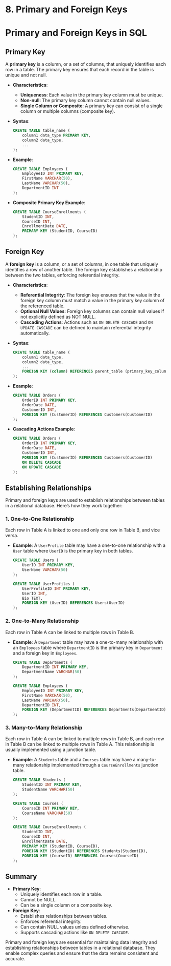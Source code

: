 # 8. Primary and Foreign Keys

# Primary and Foreign Keys in SQL

## Primary Key

A **primary key** is a column, or a set of columns, that uniquely identifies each row in a table. The primary key ensures that each record in the table is unique and not null.

- **Characteristics**:
    - **Uniqueness**: Each value in the primary key column must be unique.
    - **Non-null**: The primary key column cannot contain null values.
    - **Single Column or Composite**: A primary key can consist of a single column or multiple columns (composite key).
- **Syntax**:
    
    ```sql
    CREATE TABLE table_name (
        column1 data_type PRIMARY KEY,
        column2 data_type,
        ...
    );
    
    ```
    
- **Example**:
    
    ```sql
    CREATE TABLE Employees (
        EmployeeID INT PRIMARY KEY,
        FirstName VARCHAR(50),
        LastName VARCHAR(50),
        DepartmentID INT
    );
    
    ```
    
- **Composite Primary Key Example**:
    
    ```sql
    CREATE TABLE CourseEnrollments (
        StudentID INT,
        CourseID INT,
        EnrollmentDate DATE,
        PRIMARY KEY (StudentID, CourseID)
    );
    
    ```
    

## Foreign Key

A **foreign key** is a column, or a set of columns, in one table that uniquely identifies a row of another table. The foreign key establishes a relationship between the two tables, enforcing referential integrity.

- **Characteristics**:
    - **Referential Integrity**: The foreign key ensures that the value in the foreign key column must match a value in the primary key column of the referenced table.
    - **Optional Null Values**: Foreign key columns can contain null values if not explicitly defined as NOT NULL.
    - **Cascading Actions**: Actions such as `ON DELETE CASCADE` and `ON UPDATE CASCADE` can be defined to maintain referential integrity automatically.
- **Syntax**:
    
    ```sql
    CREATE TABLE table_name (
        column1 data_type,
        column2 data_type,
        ...
        FOREIGN KEY (column) REFERENCES parent_table (primary_key_column)
    );
    
    ```
    
- **Example**:
    
    ```sql
    CREATE TABLE Orders (
        OrderID INT PRIMARY KEY,
        OrderDate DATE,
        CustomerID INT,
        FOREIGN KEY (CustomerID) REFERENCES Customers(CustomerID)
    );
    
    ```
    
- **Cascading Actions Example**:
    
    ```sql
    CREATE TABLE Orders (
        OrderID INT PRIMARY KEY,
        OrderDate DATE,
        CustomerID INT,
        FOREIGN KEY (CustomerID) REFERENCES Customers(CustomerID)
        ON DELETE CASCADE
        ON UPDATE CASCADE
    );
    
    ```
    

## Establishing Relationships

Primary and foreign keys are used to establish relationships between tables in a relational database. Here’s how they work together:

### 1. **One-to-One Relationship**

Each row in Table A is linked to one and only one row in Table B, and vice versa.

- **Example**: A `UserProfile` table may have a one-to-one relationship with a `User` table where `UserID` is the primary key in both tables.
    
    ```sql
    CREATE TABLE Users (
        UserID INT PRIMARY KEY,
        UserName VARCHAR(50)
    );
    
    CREATE TABLE UserProfiles (
        UserProfileID INT PRIMARY KEY,
        UserID INT,
        Bio TEXT,
        FOREIGN KEY (UserID) REFERENCES Users(UserID)
    );
    
    ```
    

### 2. **One-to-Many Relationship**

Each row in Table A can be linked to multiple rows in Table B.

- **Example**: A `Department` table may have a one-to-many relationship with an `Employees` table where `DepartmentID` is the primary key in `Department` and a foreign key in `Employees`.
    
    ```sql
    CREATE TABLE Departments (
        DepartmentID INT PRIMARY KEY,
        DepartmentName VARCHAR(50)
    );
    
    CREATE TABLE Employees (
        EmployeeID INT PRIMARY KEY,
        FirstName VARCHAR(50),
        LastName VARCHAR(50),
        DepartmentID INT,
        FOREIGN KEY (DepartmentID) REFERENCES Departments(DepartmentID)
    );
    
    ```
    

### 3. **Many-to-Many Relationship**

Each row in Table A can be linked to multiple rows in Table B, and each row in Table B can be linked to multiple rows in Table A. This relationship is usually implemented using a junction table.

- **Example**: A `Students` table and a `Courses` table may have a many-to-many relationship implemented through a `CourseEnrollments` junction table.
    
    ```sql
    CREATE TABLE Students (
        StudentID INT PRIMARY KEY,
        StudentName VARCHAR(50)
    );
    
    CREATE TABLE Courses (
        CourseID INT PRIMARY KEY,
        CourseName VARCHAR(50)
    );
    
    CREATE TABLE CourseEnrollments (
        StudentID INT,
        CourseID INT,
        EnrollmentDate DATE,
        PRIMARY KEY (StudentID, CourseID),
        FOREIGN KEY (StudentID) REFERENCES Students(StudentID),
        FOREIGN KEY (CourseID) REFERENCES Courses(CourseID)
    );
    
    ```
    

## Summary

- **Primary Key**:
    - Uniquely identifies each row in a table.
    - Cannot be NULL.
    - Can be a single column or a composite key.
- **Foreign Key**:
    - Establishes relationships between tables.
    - Enforces referential integrity.
    - Can contain NULL values unless defined otherwise.
    - Supports cascading actions like `ON DELETE CASCADE`.

Primary and foreign keys are essential for maintaining data integrity and establishing relationships between tables in a relational database. They enable complex queries and ensure that the data remains consistent and accurate.